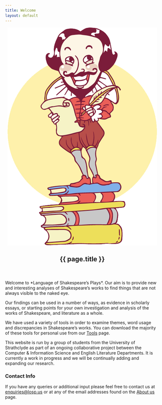 ```yaml
---
title: Welcome
layout: default
---
```


<article id="welcome">
  <header>
    <div id="logo" class="col-md-3">
      <img alt="Little Shakespeare" src="/assets/images/shakespeare.png" />
    </div>
    <h2>{{ page.title }}</h2>
  </header>

  <div class="content" class="col-md-9" markdown="block">
Welcome to *Language of Shakespeare’s Plays*. Our aim is to provide new and
interesting analyses of Shakespeare’s works to find things that are not always
visible to the naked eye.

Our findings can be used in a number of ways, as evidence in scholarly essays,
or starting points for your own investigation and analysis of the works of
Shakespeare, and literature as a whole.

We have used a variety of tools in order to examine themes, word usage and
discrepancies in Shakespeare’s works. You can download the majority of these
tools for personal use from our [Tools](/tools/) page.

This website is run by a group of students from the University of Strathclyde as
part of an ongoing collaborative project between the Computer & Information
Science and English Literature Departments. It is currently a work in progress
and we will be continually adding and expanding our research.

### Contact Info

If you have any queries or additional input please feel free to contact us at
<enquiries@losp.us> or at any of the email addresses found on the
[About us](/about/) page.
  </div>
</article>
